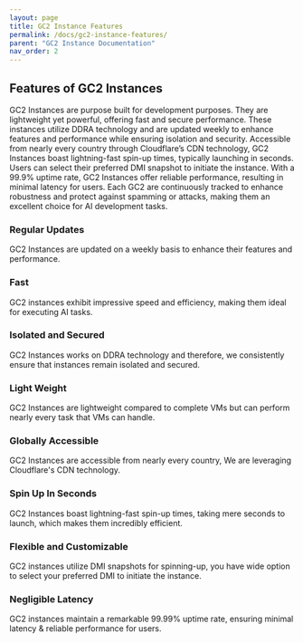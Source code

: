 ```yaml
---
layout: page
title: GC2 Instance Features
permalink: /docs/gc2-instance-features/
parent: "GC2 Instance Documentation"
nav_order: 2
---
```


## Features of GC2 Instances

GC2 Instances are purpose built for development purposes. They are lightweight yet powerful, offering fast and secure performance. These instances utilize DDRA technology and are updated weekly to enhance features and performance while ensuring isolation and security. Accessible from nearly every country through Cloudflare’s CDN technology, GC2 Instances boast lightning-fast spin-up times, typically launching in seconds. Users can select their preferred DMI snapshot to initiate the instance. With a 99.9% uptime rate, GC2 Instances offer reliable performance, resulting in minimal latency for users. Each GC2 are continuously tracked to enhance robustness and protect against spamming or attacks, making them an excellent choice for AI development tasks.

### Regular Updates
GC2 Instances are updated on a weekly basis to enhance their features and performance.

### Fast
GC2 instances exhibit impressive speed and efficiency, making them ideal for executing AI tasks.

### Isolated and Secured
GC2 Instances works on DDRA technology and therefore, we consistently ensure that instances remain isolated and secured.

### Light Weight
GC2 Instances are lightweight compared to complete VMs but can perform nearly every task that VMs can handle.

### Globally Accessible
GC2 Instances are accessible from nearly every country, We are leveraging Cloudflare's CDN technology.

### Spin Up In Seconds
GC2 Instances boast lightning-fast spin-up times, taking mere seconds to launch, which makes them incredibly efficient.

### Flexible and Customizable
GC2 instances utilize DMI snapshots for spinning-up, you have wide option to select your preferred DMI to initiate the instance.

### Negligible Latency
GC2 instances maintain a remarkable 99.99% uptime rate, ensuring minimal latency & reliable performance for users.